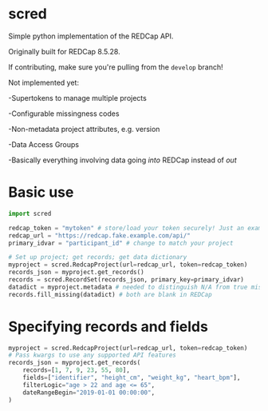 # scred
Simple python implementation of the REDCap API.

Originally built for REDCap 8.5.28.

If contributing, make sure you're pulling from the `develop` branch!

Not implemented yet:

-Supertokens to manage multiple projects

-Configurable missingness codes

-Non-metadata project attributes, e.g. version

-Data Access Groups

-Basically everything involving data going *into* REDCap instead of *out*

# Basic use
```python
import scred

redcap_token = "mytoken" # store/load your token securely! Just an example!
redcap_url = "https://redcap.fake.example.com/api/"
primary_idvar = "participant_id" # change to match your project

# Set up project; get records; get data dictionary
myproject = scred.RedcapProject(url=redcap_url, token=redcap_token)
records_json = myproject.get_records()
records = scred.RecordSet(records_json, primary_key=primary_idvar)
datadict = myproject.metadata # needed to distinguish N/A from true missing;
records.fill_missing(datadict) # both are blank in REDCap
```

# Specifying records and fields
```python
myproject = scred.RedcapProject(url=redcap_url, token=redcap_token)
# Pass kwargs to use any supported API features
records_json = myproject.get_records(
    records=[1, 7, 9, 23, 55, 80],
    fields=["identifier", "height_cm", "weight_kg", "heart_bpm"],
    filterLogic="age > 22 and age <= 65",
    dateRangeBegin="2019-01-01 00:00:00",
)
```